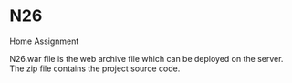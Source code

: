 # N26
Home Assignment

N26.war file is the web archive file which can be deployed on the server.
The zip file contains the project source code.
